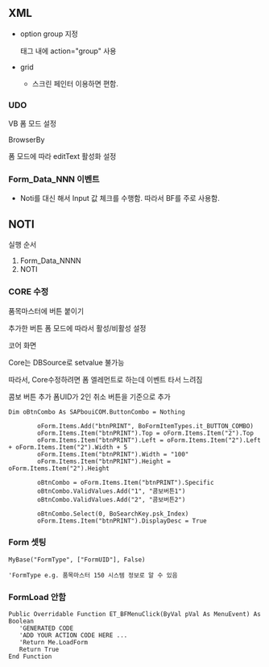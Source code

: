 ## XML

- option group 지정

  <item> 태그 내에 action="group" 사용

- grid

  - 스크린 페인터 이용하면 편함.



### UDO

VB 폼 모드 설정

BrowserBy

폼 모드에 따라 editText 활성화 설정

### Form_Data_NNN 이벤트

- Noti를 대신 해서 Input 값 체크를 수행함. 따라서 BF를 주로 사용함.



## NOTI

실행 순서

1. Form_Data_NNNN
2. NOTI



### CORE 수정

품목마스터에 버튼 붙이기

추가한 버튼 폼 모드에 따라서 활성/비활성 설정

코어 화면

Core는 DBSource로 setvalue 불가능

따라서, Core수정하려면 폼 엘레먼트로 하는데 이벤트 타서 느려짐

콤보 버튼 추가 폼UID가 2인 취소 버튼을 기준으로 추가

```vbscript
Dim oBtnCombo As SAPbouiCOM.ButtonCombo = Nothing

        oForm.Items.Add("btnPRINT", BoFormItemTypes.it_BUTTON_COMBO)
        oForm.Items.Item("btnPRINT").Top = oForm.Items.Item("2").Top
        oForm.Items.Item("btnPRINT").Left = oForm.Items.Item("2").Left + oForm.Items.Item("2").Width + 5
        oForm.Items.Item("btnPRINT").Width = "100"
        oForm.Items.Item("btnPRINT").Height = oForm.Items.Item("2").Height

        oBtnCombo = oForm.Items.Item("btnPRINT").Specific
        oBtnCombo.ValidValues.Add("1", "콤보버튼1")
        oBtnCombo.ValidValues.Add("2", "콤보버튼2")

        oBtnCombo.Select(0, BoSearchKey.psk_Index)
        oForm.Items.Item("btnPRINT").DisplayDesc = True
```

### Form 셋팅

```vbscript
MyBase("FormType", ["FormUID"], False)

'FormType e.g. 품목마스터 150 시스템 정보로 알 수 있음
```



### FormLoad 안함

```vbscript
Public Overridable Function ET_BFMenuClick(ByVal pVal As MenuEvent) As Boolean
   'GENERATED CODE
   'ADD YOUR ACTION CODE HERE ...
   'Return Me.LoadForm
   Return True
End Function
```

